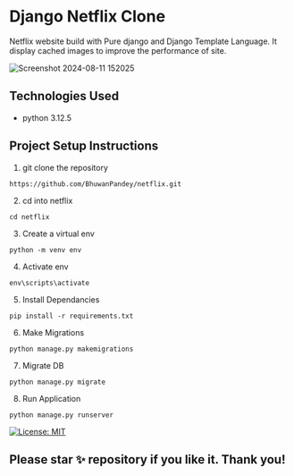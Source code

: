 # Django Netflix Clone
Netflix website build with Pure django and Django Template Language. 
It display cached images to improve the performance of site.

![Screenshot 2024-08-11 152025](https://github.com/user-attachments/assets/d5925623-d093-491c-a50e-2da9a6dc457d)


## Technologies Used
- python 3.12.5

## Project Setup Instructions
1) git clone the repository 
```
https://github.com/BhuwanPandey/netflix.git
```
2. cd into netflix
```
cd netflix
```
3. Create a virtual env
```
python -m venv env
```
4. Activate env
```
env\scripts\activate
```
5. Install Dependancies
```
pip install -r requirements.txt
```
6. Make Migrations
```
python manage.py makemigrations
```
7. Migrate DB
```
python manage.py migrate
```
8. Run Application
```
python manage.py runserver
```
[![License: MIT](https://img.shields.io/badge/License-MIT-yellow.svg)](https://opensource.org/licenses/MIT)

## Please star ✨ repository if you like it. Thank you!


